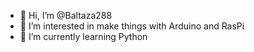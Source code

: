 - 👋 Hi, I’m @Baltaza288
- 👀 I’m interested in make things with Arduino and RasPi
- 🌱 I’m currently learning Python
